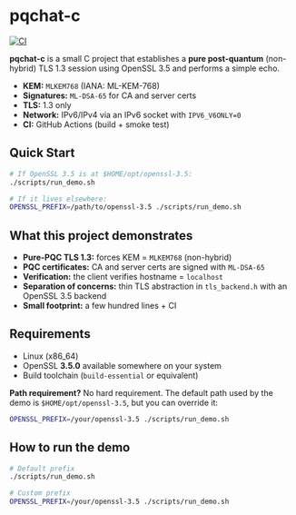 # pqchat-c 

[![CI](https://github.com/shutendohg/pqchat-c/actions/workflows/ci.yml/badge.svg)](https://github.com/shutendohg/pqchat-c/actions/workflows/ci.yml)

**pqchat-c** is a small C project that establishes a **pure post-quantum** (non-hybrid) TLS 1.3 session using OpenSSL 3.5 and performs a simple echo.

- **KEM:** `MLKEM768` (IANA: ML-KEM-768)  
- **Signatures:** `ML-DSA-65` for CA and server certs  
- **TLS:** 1.3 only  
- **Network:** IPv6/IPv4 via an IPv6 socket with `IPV6_V6ONLY=0`  
- **CI:** GitHub Actions (build + smoke test)

## Quick Start

``` bash
# If OpenSSL 3.5 is at $HOME/opt/openssl-3.5:
./scripts/run_demo.sh

# If it lives elsewhere:
OPENSSL_PREFIX=/path/to/openssl-3.5 ./scripts/run_demo.sh
```

## What this project demonstrates
- **Pure-PQC TLS 1.3:** forces KEM = `MLKEM768` (non-hybrid)
- **PQC certificates:** CA and server certs are signed with `ML-DSA-65`
- **Verification:** the client verifies hostname = `localhost`
- **Separation of concerns:** thin TLS abstraction in `tls_backend.h` with an OpenSSL 3.5 backend
- **Small footprint:** a few hundred lines + CI

## Requirements
- Linux (x86_64)
- OpenSSL **3.5.0** available somewhere on your system
- Build toolchain (`build-essential` or equivalent)

**Path requirement?** No hard requirement. The default path used by the demo is `$HOME/opt/openssl-3.5`, but you can override it:

``` bash
OPENSSL_PREFIX=/your/openssl-3.5 ./scripts/run_demo.sh
```

## How to run the demo
``` bash
# Default prefix
./scripts/run_demo.sh

# Custom prefix
OPENSSL_PREFIX=/your/openssl-3.5 ./scripts/run_demo.sh
```
